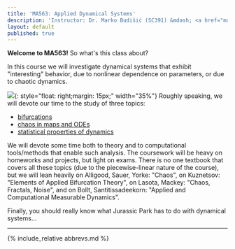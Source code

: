 ```yaml
---
title: 'MA563: Applied Dynamical Systems'
description: 'Instructor: Dr. Marko Budišić (SC391) &mdash; <a href="mailto:mbudisic@clarkson.edu">mbudisic@clarkson.edu</a> &mdash; MoWeFr 9-9.50a  (Snell 112) '
layout: default
published: true
---
```


**Welcome to MA563!** So what's this class about?

In this course we will investigate dynamical systems that exhibit "interesting" behavior, due to nonlinear dependence on parameters, or due to chaotic dynamics.

![](https://rogueplanet.tv/wp-content/uploads/2014/09/jurassic-park-jeff-goldblum-tyrannosaur.jpg){: style="float: right;margin: 15px;" width="35%"} Roughly speaking, we will devote our time to the study of three topics:

* [bifurcations](http://www.scholarpedia.org/article/Bifurcation)
* [chaos in maps and ODEs](https://en.wikipedia.org/wiki/Chaos_theory)
* [statistical properties of dynamics](https://www.pnas.org/content/112/7/1907)

We will devote some time both to theory and to computational tools/methods that enable such analysis. The coursework will be heavy on homeworks and projects, but light on exams. There is no one textbook that covers all these topics (due to the piecewise-linear nature of the course), but we will lean heavily on Alligood, Sauer, Yorke: "Chaos", on Kuznetsov: "Elements of Applied Bifurcation Theory", on Lasota, Mackey: "Chaos, Fractals, Noise", and on Bollt, Santitissadeekorn: "Applied and Computational Measurable Dynamics".

Finally, you should really know what Jurassic Park has to do with dynamical systems...

---

{% include_relative abbrevs.md %}
